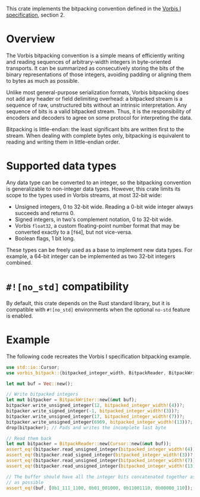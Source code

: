 This crate implements the bitpacking convention defined in the [Vorbis I specification](https://xiph.org/vorbis/doc/Vorbis_I_spec.pdf), section 2.

# Overview

The Vorbis bitpacking convention is a simple means of efficiently writing and reading sequences of arbitrary-width integers in byte-oriented transports. It can be summarized as consecutively storing the bits of the binary representations of those integers, avoiding padding or aligning them to bytes as much as possible.

Unlike most general-purpose serialization formats, Vorbis bitpacking does not add any header or field delimiting overhead: a bitpacked stream is a sequence of raw, unstructured bits without an intrinsic interpretation. Any sequence of bits is a valid bitpacked stream. Thus, it is the responsibility of encoders and decoders to agree on some protocol for interpreting the data.

Bitpacking is little-endian: the least significant bits are written first to the stream. When dealing with complete bytes only, bitpacking is equivalent to reading and writing them in little-endian order.

# Supported data types

Any data type can be converted to an integer, so the bitpacking convention is generalizable to non-integer data types. However, this crate limits its scope to the types used in Vorbis streams, at most 32-bit wide:

- Unsigned integers, 0 to 32-bit wide. Reading a 0-bit wide integer always succeeds and returns 0.
- Signed integers, in two's complement notation, 0 to 32-bit wide.
- Vorbis `float32`, a custom floating-point number format that may be converted exactly to a [`f64`], but not vice-versa.
- Boolean flags, 1 bit long.

These types can be freely used as a base to implement new data types. For example, a 64-bit integer can be implemented as two 32-bit integers combined.

# `#![no_std]` compatibility

By default, this crate depends on the Rust standard library, but it is compatible with `#![no_std]` environments when the optional `no-std` feature is enabled.

# Example

The following code recreates the Vorbis I specification bitpacking example.

```rust
use std::io::Cursor;
use vorbis_bitpack::{bitpacked_integer_width, BitpackReader, BitpackWriter};

let mut buf = Vec::new();

// Write bitpacked integers
let mut bitpacker = BitpackWriter::new(&mut buf);
bitpacker.write_unsigned_integer(12, bitpacked_integer_width!(4))?;
bitpacker.write_signed_integer(-1, bitpacked_integer_width!(3))?;
bitpacker.write_unsigned_integer(17, bitpacked_integer_width!(7))?;
bitpacker.write_unsigned_integer(6969, bitpacked_integer_width!(13))?;
drop(bitpacker); // Pads and writes the incomplete last byte

// Read them back
let mut bitpacker = BitpackReader::new(Cursor::new(&mut buf));
assert_eq!(bitpacker.read_unsigned_integer(bitpacked_integer_width!(4))?, 12);
assert_eq!(bitpacker.read_signed_integer(bitpacked_integer_width!(3))?, -1);
assert_eq!(bitpacker.read_unsigned_integer(bitpacked_integer_width!(7))?, 17);
assert_eq!(bitpacker.read_unsigned_integer(bitpacked_integer_width!(13))?, 6969);

// The buffer should have all the integer bits concatenated together as tightly
// as possible
assert_eq!(buf, [0b1_111_1100, 0b01_001000, 0b11001110, 0b00000_110]);
```

